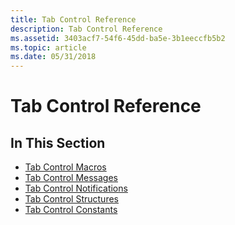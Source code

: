 ```yaml
---
title: Tab Control Reference
description: Tab Control Reference
ms.assetid: 3403acf7-54f6-45dd-ba5e-3b1eeccfb5b2
ms.topic: article
ms.date: 05/31/2018
---
```


# Tab Control Reference

## In This Section

-   [Tab Control Macros](bumper-tab-control-reference-macros.md)
-   [Tab Control Messages](bumper-tab-control-reference-messages.md)
-   [Tab Control Notifications](bumper-tab-control-reference-notifications.md)
-   [Tab Control Structures](bumper-tab-control-reference-structures.md)
-   [Tab Control Constants](bumper-tab-control-reference-constants.md)

 

 




